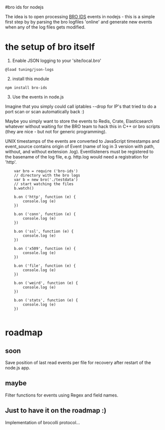 #bro ids for nodejs

The idea is to open processing [BRO IDS](https://www.bro.org) events in nodejs - this is a simple first step by by parsing the bro logfiles 'online' and
generate new events when any of the log files gets modified.

# the setup of bro itself

1. Enable JSON logging to your 'site/local.bro'
```
@load tuning/json-logs
```

2. install this module

```
npm install bro-ids
```

3. Use the events in node.js

Imagine that you simply could call iptables --drop for IP's that tried to do a port scan or scan automatically back :)

Maybe you simply want to store the events to Redis, Crate, Elasticsearch whatever without waiting for the BRO team to hack this in C++ or bro scripts (they are nice - but not for generic programming).

UNIX timestamps of the events are converted to JavaScript timestamps and event_source contains origin of Event (name of log in 3 version with path, without, and without extension .log).
Eventlisteners must be registered to the basename of the log file, e.g. http.log would need a registration for 'http'.


```
    var bro = require ('bro-ids')
    // directory with the bro logs
    var b = new bro('./testdata')
    // start watching the files
    b.watch()

    b.on ('http', function (e) {
        console.log (e)
    })

    b.on ('conn', function (e) {
        console.log (e)
    })

    b.on ('ssl', function (e) {
        console.log (e)
    })

    b.on ('x509', function (e) {
        console.log (e)
    })

    b.on ('file', function (e) {
        console.log (e)
    })

    b.on ('weird', function (e) {
        console.log (e)
    })

    b.on ('stats', function (e) {
        console.log (e)
    })


```

# roadmap

## soon

Save position of last read events per file for recovery after restart of the node.js app.

## maybe

Filter functions for events using Regex and field names.

## Just to have it on the roadmap :)

Implementation of brocolli protocol...
